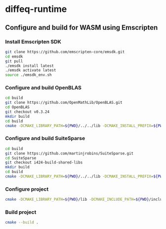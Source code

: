 # diffeq-runtime

## Configure and build for WASM using Emscripten

### Install Emscripten SDK

~~~bash
git clone https://github.com/emscripten-core/emsdk.git
cd emsdk
git pull
./emsdk install latest
./emsdk activate latest
source ./emsdk_env.sh
~~~

### Configure and build OpenBLAS

```bash
cd build
git clone https://github.com/OpenMathLib/OpenBLAS.git
cd OpenBLAS
git checkout v0.3.24
mkdir build
cd build
cmake -DCMAKE_LIBRARY_PATH=${PWD}/../../lib -DCMAKE_INSTALL_PREFIX=${PWD}/../.. -DBUILD_SHARED_LIBS=OFF -DTARGET=generic  -DC_LAPACK=ON -DNOFORTRAN=ON  ..
```

### Configure and build SuiteSparse

~~~bash
cd build
git clone https://github.com/martinjrobins/SuiteSparse.git
cd SuiteSparse
git checkout i424-build-shared-libs 
mkdir build
cd build
cmake -DCMAKE_LIBRARY_PATH=${PWD}/../../lib -DCMAKE_INSTALL_PREFIX=${PWD}/../.. -DSUITESPARSE_ENABLE_PROJECTS=klu -DBUILD_SHARED_LIBS=OFF -DTARGET=generic -DNOPENMP=ON -DNPARTITION=ON ..
~~~

### Configure project

~~~bash
cmake -DCMAKE_LIBRARY_PATH=${PWD}/lib -DCMAKE_INCLUDE_PATH=${PWD}/include -DKLU_LIBRARY_DIR=${PWD}/lib -DBUILD_SHARED_LIBS=OFF -DENABLE_KLU=ON -DTARGET=generic -DNOFORTRAN=1 -DNO_LAPACK=1 -DUSE_THREAD=0 ..
~~~

### Build project

~~~bash
cmake --build .
~~~